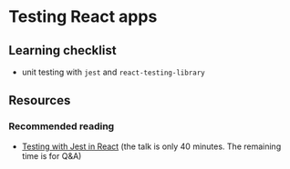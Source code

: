 # Testing React apps

## Learning checklist

* unit testing with `jest` and `react-testing-library`

## Resources

### Recommended reading

* [Testing with Jest in React](https://www.youtube.com/watch?v=59Ndb3YkLKA&feature=youtu.be) \(the talk is only 40 minutes. The remaining time is for Q&A\)

